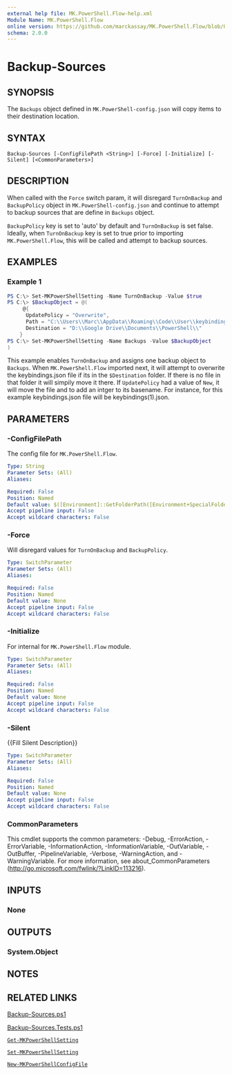 ```yaml
---
external help file: MK.PowerShell.Flow-help.xml
Module Name: MK.PowerShell.Flow
online version: https://github.com/marckassay/MK.PowerShell.Flow/blob/0.0.2/docs/Backup-Sources.md
schema: 2.0.0
---
```


# Backup-Sources

## SYNOPSIS
The `Backups` object defined in `MK.PowerShell-config.json` will copy items to their destination location.

## SYNTAX

```
Backup-Sources [-ConfigFilePath <String>] [-Force] [-Initialize] [-Silent] [<CommonParameters>]
```

## DESCRIPTION
When called with the `Force` switch param, it will disregard `TurnOnBackup` and `BackupPolicy` object in `MK.PowerShell-config.json` and continue to attempt to backup sources that are define in `Backups` object.

 `BackupPolicy` key is set to 'auto' by default and `TurnOnBackup` is set false. Ideally, when `TurnOnBackup` key is set to true prior to importing `MK.PowerShell.Flow`, this will be called and attempt to backup sources.

## EXAMPLES

### Example 1
```powershell
PS C:\> Set-MKPowerShellSetting -Name TurnOnBackup -Value $true
PS C:\> $BackupObject = @(
     @{
      UpdatePolicy = "Overwrite",
      Path = "C:\\Users\\Marc\\AppData\\Roaming\\Code\\User\\keybindings.json",
      Destination = "D:\\Google Drive\\Documents\\PowerShell\\"
    }
PS C:\> Set-MKPowerShellSetting -Name Backups -Value $BackupObject
)
```

This example enables `TurnOnBackup` and assigns one backup object to `Backups`. When `MK.PowerShell.Flow` imported next, it will attempt to overwrite the keybindings.json file if its in the `$Destination` folder. If there is no file in that folder it will simpily move it there. If `UpdatePolicy` had a value of `New`, it will move the file and to add an intger to its basename. For instance, for this example keybindings.json file will be keybindings(1).json.

## PARAMETERS

### -ConfigFilePath
The config file for `MK.PowerShell.Flow`.

```yaml
Type: String
Parameter Sets: (All)
Aliases:

Required: False
Position: Named
Default value: $([Environment]::GetFolderPath([Environment+SpecialFolder]::ApplicationData) + "\MK.PowerShell\MK.PowerShell-config.json")
Accept pipeline input: False
Accept wildcard characters: False
```

### -Force
Will disregard values for `TurnOnBackup` and `BackupPolicy`.

```yaml
Type: SwitchParameter
Parameter Sets: (All)
Aliases:

Required: False
Position: Named
Default value: None
Accept pipeline input: False
Accept wildcard characters: False
```

### -Initialize
For internal for `MK.PowerShell.Flow` module.

```yaml
Type: SwitchParameter
Parameter Sets: (All)
Aliases:

Required: False
Position: Named
Default value: None
Accept pipeline input: False
Accept wildcard characters: False
```

### -Silent
{{Fill Silent Description}}

```yaml
Type: SwitchParameter
Parameter Sets: (All)
Aliases:

Required: False
Position: Named
Default value: None
Accept pipeline input: False
Accept wildcard characters: False
```

### CommonParameters
This cmdlet supports the common parameters: -Debug, -ErrorAction, -ErrorVariable, -InformationAction, -InformationVariable, -OutVariable, -OutBuffer, -PipelineVariable, -Verbose, -WarningAction, and -WarningVariable. For more information, see about_CommonParameters (http://go.microsoft.com/fwlink/?LinkID=113216).

## INPUTS

### None

## OUTPUTS

### System.Object

## NOTES

## RELATED LINKS

[Backup-Sources.ps1](https://github.com/marckassay/MK.PowerShell.Flow/blob/0.0.2/src/management/backupsources/Backup-Sources.ps1)

[Backup-Sources.Tests.ps1](https://github.com/marckassay/MK.PowerShell.Flow/blob/0.0.2/test/management/backupsources/Backup-Sources.Tests.ps1)

[`Get-MKPowerShellSetting`](https://github.com/marckassay/MK.PowerShell.Flow/blob/0.0.2/docs/Get-MKPowerShellSetting.md)

[`Set-MKPowerShellSetting`](https://github.com/marckassay/MK.PowerShell.Flow/blob/0.0.2/docs/Set-MKPowerShellSetting.md)

[`New-MKPowerShellConfigFile`](https://github.com/marckassay/MK.PowerShell.Flow/blob/0.0.2/docs/New-MKPowerShellConfigFile.md)
